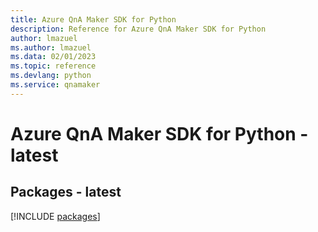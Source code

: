 ```yaml
---
title: Azure QnA Maker SDK for Python
description: Reference for Azure QnA Maker SDK for Python
author: lmazuel
ms.author: lmazuel
ms.data: 02/01/2023
ms.topic: reference
ms.devlang: python
ms.service: qnamaker
---
```

# Azure QnA Maker SDK for Python - latest
## Packages - latest
[!INCLUDE [packages](qna-maker-index.md)]